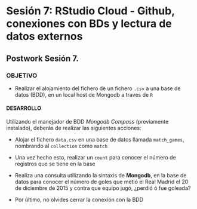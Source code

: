 # Sesión 7: RStudio Cloud - Github, conexiones con BDs y lectura de datos externos

## Postwork Sesión 7.

### OBJETIVO

- Realizar el alojamiento del fichero de un fichero `.csv` a una base de datos (BDD), en un local host de Mongodb a traves de `R`

#### DESARROLLO

Utilizando el manejador de BDD _Mongodb Compass_ (previamente instalado), deberás de realizar las siguientes acciones: 

- Alojar el fichero  `data.csv` en una base de datos llamada `match_games`, nombrando al `collection` como `match`

- Una vez hecho esto, realizar un `count` para conocer el número de registros que se tiene en la base

- Realiza una consulta utilizando la sintaxis de **Mongodb**, en la base de datos para conocer el número de goles que metió el Real Madrid el 20 de diciembre de 2015 y contra que equipo jugó, ¿perdió ó fue goleada?

- Por último, no olvides cerrar la conexión con la BDD
